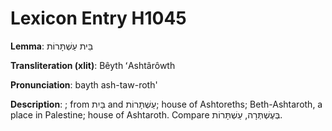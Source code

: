 # Lexicon Entry H1045

**Lemma**: בֵּית עַשְׁתָּרוֹת

**Transliteration (xlit)**: Bêyth ʻAshtârôwth

**Pronunciation**: bayth ash-taw-roth'

**Description**:
; from בַּיִת and עַשְׁתָּרוֹת; house of Ashtoreths; Beth-Ashtaroth, a place in Palestine; house of Ashtaroth. Compare בְּעֶשְׁתְּרָה, עַשְׁתָּרוֹת.

